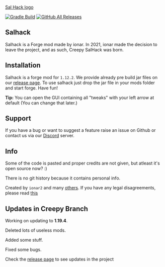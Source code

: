 [Sal Hack logo]([JiyuHackWatermark.png](https://media.discordapp.net/attachments/1204558148258504755/1219354020091531294/image.png?ex=660afeec&is=65f889ec&hm=ba4f5888752dfdb4b570ec0e12e70995d22d8b94e102587474479da71a145ff5&=&format=webp&quality=lossless&width=956&height=336))

[![Gradle Build](https://github.com/CreepyOrb924/creepy-salhack/workflows/Gradle%20Build/badge.svg?branch=master)](https://github.com/ionar2/salhack/actions)
[![GitHub All Releases](https://img.shields.io/github/downloads/CreepyOrb924/creepy-salhack/total.svg)](https://github.com/CreepyOrb924/creepy-salhack/releases)

## Salhack
Salhack is a Forge mod made by ionar. In 2021, ionar made the decision to leave the project, and as such, Creepy SalHack was born. 

 
## Installation

Salhack is a forge mod for `1.12.2`. We provide already pre build jar files on our [release page](https://github.com/CreepyOrb924/creepy-salhack/releases). To use salhack just drop the jar file in your mods folder and start forge. Have fun!

**Tip:** You can open the GUI containing all "tweaks" with your left arrow at default (You can change that later.)

## Support

If you have a bug or want to suggest a feature raise an issue on Github or contact us via our [Discord](https://discord.gg/B8Tx5HYYBm) server.

## Info

Some of the code is pasted and proper credits are not given, but atleast it's open source now? :)

There is no git history because it contains personal info.

Created by `ionar2` and many [others](https://github.com/ionar2/salhack/graphs/contributors). If you have any legal disagreements, please read [this](https://help.github.com/en/github/site-policy/guide-to-submitting-a-dmca-takedown-notice)

## Updates in Creepy Branch

Working on updating to **1.19.4**. 

Deleted lots of useless mods.

Added some stuff.

Fixed some bugs.

Check the [release page](https://github.com/CreepyOrb924/creepy-salhack/releases) to see updates in the project
